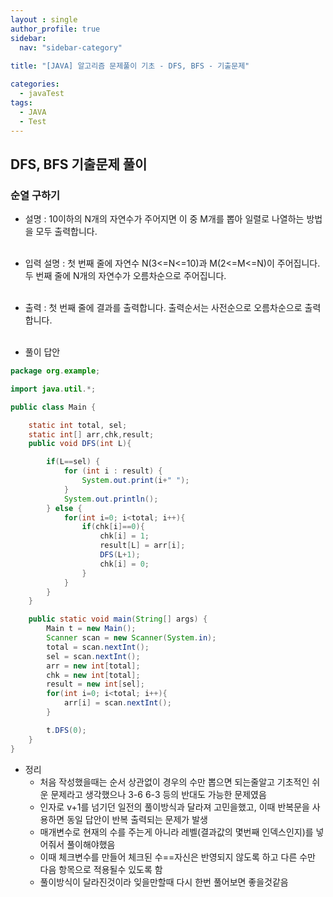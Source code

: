 ```yaml
---
layout : single
author_profile: true
sidebar: 
  nav: "sidebar-category"
  
title: "[JAVA] 알고리즘 문제풀이 기초 - DFS, BFS - 기출문제"

categories:
  - javaTest
tags:
  - JAVA
  - Test
---
```

	
## DFS, BFS 기출문제 풀이

### 순열 구하기

- 설명 : 10이하의 N개의 자연수가 주어지면 이 중 M개를 뽑아 일렬로 나열하는 방법을 모두 출력합니다.<br><br>

- 입력 설명 : 첫 번째 줄에 자연수 N(3<=N<=10)과 M(2<=M<=N)이 주어집니다. 두 번째 줄에 N개의 자연수가 오름차순으로 주어집니다.<br><br>

- 출력 : 첫 번째 줄에 결과를 출력합니다. 출력순서는 사전순으로 오름차순으로 출력합니다.<br><br>

- 풀이 답안

``` java
package org.example;

import java.util.*;

public class Main {

    static int total, sel;
    static int[] arr,chk,result;
    public void DFS(int L){

        if(L==sel) {
            for (int i : result) {
                System.out.print(i+" ");
            }
            System.out.println();
        } else {
            for(int i=0; i<total; i++){
                if(chk[i]==0){
                    chk[i] = 1;
                    result[L] = arr[i];
                    DFS(L+1);
                    chk[i] = 0;
                }
            }
        }
    }

    public static void main(String[] args) {
        Main t = new Main();
        Scanner scan = new Scanner(System.in);
        total = scan.nextInt();
        sel = scan.nextInt();
        arr = new int[total];
        chk = new int[total];
        result = new int[sel];
        for(int i=0; i<total; i++){
            arr[i] = scan.nextInt();
        }

        t.DFS(0);
    }
}
```

- 정리<br> 
	- 처음 작성했을때는 순서 상관없이 경우의 수만 뽑으면 되는줄알고 기초적인 쉬운 문제라고 생각했으나 3-6 6-3 등의 반대도 가능한 문제였음<br>
	- 인자로 v+1를 넘기던 일전의 풀이방식과 달라져 고민을했고, 이때 반복문을 사용하면 동일 답안이 반복 출력되는 문제가 발생
	- 매개변수로 현재의 수를 주는게 아니라 레벨(결과값의 몇번째 인덱스인지)를 넣어줘서 풀이해야했음<br>
	- 이때 체크변수를 만들어 체크된 수==자신은 반영되지 않도록 하고 다른 수만 다음 항목으로 적용될수 있도록 함<br>
	- 풀이방식이 달라진것이라 잊을만할때 다시 한번 풀어보면 좋을것같음<br><br>
